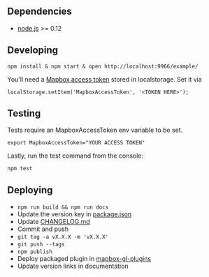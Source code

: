 ## Dependencies

- [node.js](https://nodejs.org/en/) >= 0.12

## Developing

    npm install & npm start & open http://localhost:9966/example/

You'll need a [Mapbox access token](https://www.mapbox.com/help/create-api-access-token/) stored in localstorage. Set it via

    localStorage.setItem('MapboxAccessToken', '<TOKEN HERE>');

## Testing

Tests require an MapboxAccessToken env variable to be set.

    export MapboxAccessToken="YOUR ACCESS TOKEN"

Lastly, run the test command from the console:

    npm test

## Deploying

- `npm run build && npm run docs`
- Update the version key in [package.json](https://github.com/mapbox/mapbox-gl-directions/blob/master/package.json#L3)
- Update [CHANGELOG.md](https://github.com/mapbox/mapbox-gl-directions/blob/master/CHANGELOG.md)
- Commit and push
- `git tag -a vX.X.X -m 'vX.X.X'`
- `git push --tags`
- `npm publish`
- Deploy packaged plugin in [mapbox-gl-plugins](https://github.com/mapbox/mapbox-gl-plugins)
- Update version links in documentation
